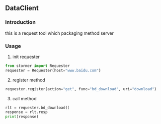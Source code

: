 ## DataClient

### Introduction
this is a request tool which packaging method server

### Usage
1. init requester
```python
from stormer import Requester
requester = Requester(host="www.baidu.com")

```

2. register method
```python
requester.register(action="get", func="bd_download", uri="download")
```

3. call method
```python
rlt = requester.bd_download()
response = rlt.resp
print(response)
```




